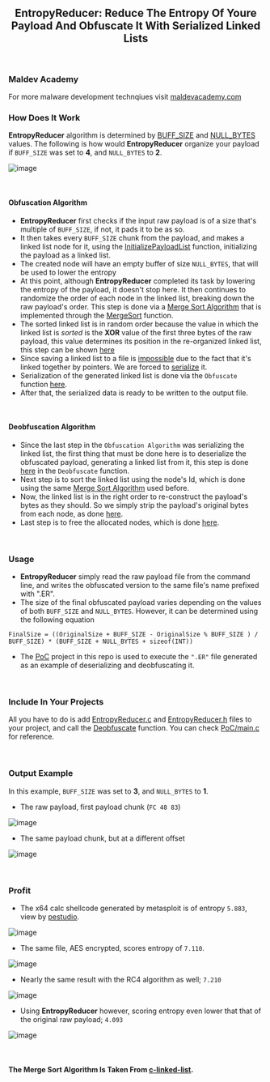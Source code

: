 <h2 align="center"> EntropyReducer: Reduce The Entropy Of Youre Payload And Obfuscate It With Serialized Linked Lists </h2>

<br>

### Maldev Academy
For more malware development technqiues visit [maldevacademy.com](https://maldevacademy.com)


### How Does It Work

<!-- define entropy + it lower the entropy bcz 0x00 is repeated in an organized/ordered manner -->

**EntropyReducer** algorithm is determined by [BUFF_SIZE](https://github.com/Maldev-Academy/EntropyReducer/blob/main/EntropyReducer/Common.h#L13) and [NULL_BYTES](https://github.com/Maldev-Academy/EntropyReducer/blob/main/EntropyReducer/Common.h#L14) values. The following is how would **EntropyReducer** organize your payload if `BUFF_SIZE` was set to **4**, and `NULL_BYTES` to **2**.

![image](https://user-images.githubusercontent.com/111295429/222906172-800d8436-abb4-4c1a-96b6-19a8f0c846cf.png)

<br>


#### Obfuscation Algorithm 

- **EntropyReducer** first checks if the input raw payload is of a size that's multiple of `BUFF_SIZE`, if not, it pads it to be as so.
- It then takes every `BUFF_SIZE` chunk from the payload, and makes a linked list node for it, using the [InitializePayloadList](https://github.com/Maldev-Academy/EntropyReducer/blob/main/EntropyReducer/EntropyReducer.c#L10) function, initializing the payload as a linked list.
- The created node will have an empty buffer of size `NULL_BYTES`, that will be used to lower the entropy 
- At this point, although **EntropyReducer** completed its task by lowering the entropy of the payload, it doesn't stop here. It then continues to randomize the order of each node in the linked list, breaking down the raw payload's order. This step is done via a [Merge Sort Algorithm](https://www.geeksforgeeks.org/merge-sort-for-linked-list/) that is implemented through the [MergeSort](https://github.com/Maldev-Academy/EntropyReducer/blob/main/EntropyReducer/EntropyReducer.c#L160) function.
- The sorted linked list is in random order because the value in which the linked list is *sorted* is the **XOR** value of the first three bytes of the raw payload, this value determines its position in the re-organized linked list, this step can be shown [here](https://github.com/Maldev-Academy/EntropyReducer/blob/main/EntropyReducer/EntropyReducer.c#L133)
- Since saving a linked list to a file is [impossible](https://stackoverflow.com/a/9854707/15354012) due to the fact that it's linked together by pointers. We are forced to [serialize](https://qr.ae/prZ6Lx) it.
- Serialization of the generated linked list is done via the `Obfuscate` function [here](https://github.com/Maldev-Academy/EntropyReducer/blob/main/EntropyReducer/main.c#L71).
- After that, the serialized data is ready to be written to the output file.


<br>

#### Deobfuscation Algorithm 

- Since the last step in the `Obfuscation Algorithm` was serializing the linked list, the first thing that must be done here is to deserialize the obfuscated payload, generating a linked list from it, this step is done [here](https://github.com/Maldev-Academy/EntropyReducer/blob/main/PoC/EntropyReducer.c#L210) in the `Deobfuscate` function.
- Next step is to sort the linked list using the node's Id, which is done using the same [Merge Sort Algorithm](https://github.com/Maldev-Academy/EntropyReducer/blob/main/PoC/EntropyReducer.c#L216) used before.
- Now, the linked list is in the right order to re-construct the payload's bytes as they should. So we simply strip the payload's original bytes from each node, as done [here](https://github.com/Maldev-Academy/EntropyReducer/blob/main/PoC/EntropyReducer.c#L223).
- Last step is to free the allocated nodes, which is done [here](https://github.com/Maldev-Academy/EntropyReducer/blob/main/PoC/EntropyReducer.c#L250).

<br>

### Usage

- **EntropyReducer** simply read the raw payload file from the command line, and writes the obfuscated version to the same file's name prefixed with ".ER".
- The size of the final obfuscated payload varies depending on the values of both `BUFF_SIZE` and `NULL_BYTES`. However, it can be determined using the following equation
```
FinalSize = ((OriginalSize + BUFF_SIZE - OriginalSize % BUFF_SIZE ) / BUFF_SIZE) * (BUFF_SIZE + NULL_BYTES + sizeof(INT))
```
- The [PoC](https://github.com/Maldev-Academy/EntropyReducer/tree/main/PoC) project in this repo is used to execute the `".ER"` file generated as an example of deserializing and deobfuscating it.

<br>

### Include In Your Projects

All you have to do is add [EntropyReducer.c](https://github.com/Maldev-Academy/EntropyReducer/blob/main/PoC/EntropyReducer.c) and [EntropyReducer.h](https://github.com/Maldev-Academy/EntropyReducer/blob/main/PoC/EntropyReducer.h) files to your project, and call the [Deobfuscate](https://github.com/Maldev-Academy/EntropyReducer/blob/main/PoC/EntropyReducer.h#L20) function. You can check [PoC/main.c](https://github.com/Maldev-Academy/EntropyReducer/blob/main/PoC/main.c#L54) for reference.


<br>

### Output Example

In this example, `BUFF_SIZE` was set to **3**, and `NULL_BYTES` to **1**.

- The raw payload, first payload chunk (`FC 48 83`)

![image](https://user-images.githubusercontent.com/111295429/222896340-b1d7fe55-6bb3-4614-be91-38c939f8ea77.png)


- The same payload chunk, but at a different offset 

![image](https://user-images.githubusercontent.com/111295429/222896883-8f98a4c0-2820-4af7-b8fb-817069e4cf31.png)

<br>

### Profit

- The x64 calc shellcode generated by metasploit is of entropy `5.883`, view by [pestudio](https://www.winitor.com/).

![image](https://user-images.githubusercontent.com/111295429/222897280-caa4f2dc-bacb-42eb-808f-fbc81094c1de.png)


- The same file, AES encrypted, scores entropy of `7.110`.

![image](https://user-images.githubusercontent.com/111295429/222897475-45705211-6d4d-41b5-9358-e9ea215f3bd2.png)


- Nearly the same result with the RC4 algorithm as well; `7.210`

![image](https://user-images.githubusercontent.com/111295429/222897447-32958bb3-1db2-4056-b23a-1c4f53b1a67e.png)


- Using **EntropyReducer** however, scoring entropy even lower that that of the original raw payload; `4.093`

![image](https://user-images.githubusercontent.com/111295429/222897491-f9217e51-3007-4f1c-a5e4-b8e4c89442c3.png)


<br>


#### The Merge Sort Algorithm Is Taken From [c-linked-list](https://github.com/Leyxargon/c-linked-list).


<!-- add our names if u want hbb idk but delete all the comments -->



